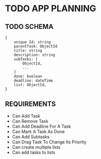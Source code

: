 # TODO APP PLANNING

## TODO SCHEMA
```
{
    unique Id: string
    parentTask: ObjectId
    title: string
    description: string
    subTasks: [
        ObjectId,
        ...
    ]
    done: boolean
    deadline: dateTime
    list: ObjectId,
}
```
## REQUIREMENTS
- Can Add Task
- Can Remove Task
- Can Add Deadline For A Task
- Can Mark A Task As Done
- Can Add Subtasks
- Can Drag Task To Change Its Priority 
- Can create multiple lists
- Can add tasks to lists